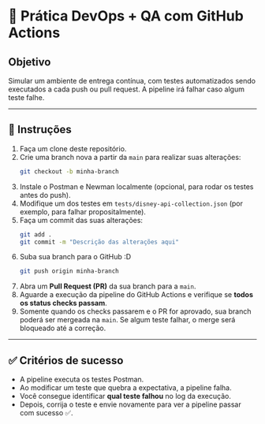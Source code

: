 # 🧪 Prática DevOps + QA com GitHub Actions

## Objetivo
Simular um ambiente de entrega contínua, com testes automatizados sendo executados a cada push ou pull request. A pipeline irá falhar caso algum teste falhe.

---

## 🔧 Instruções

1. Faça um clone deste repositório.  
2. Crie uma branch nova a partir da `main` para realizar suas alterações:  
   ```bash
   git checkout -b minha-branch
   ```
3. Instale o Postman e Newman localmente (opcional, para rodar os testes antes do push).  
4. Modifique um dos testes em `tests/disney-api-collection.json` (por exemplo, para falhar propositalmente).  
5. Faça um commit das suas alterações:  
   ```bash
   git add .
   git commit -m "Descrição das alterações aqui"
   ```
6. Suba sua branch para o GitHub :D  
   ```bash
   git push origin minha-branch
   ```
7. Abra um **Pull Request (PR)** da sua branch para a `main`.  
8. Aguarde a execução da pipeline do GitHub Actions e verifique se **todos os status checks passam**.  
9. Somente quando os checks passarem e o PR for aprovado, sua branch poderá ser mergeada na `main`. Se algum teste falhar, o merge será bloqueado até a correção.

---

## ✅ Critérios de sucesso

- A pipeline executa os testes Postman.  
- Ao modificar um teste que quebra a expectativa, a pipeline falha.  
- Você consegue identificar **qual teste falhou** no log da execução.  
- Depois, corrija o teste e envie novamente para ver a pipeline passar com sucesso ✅.
